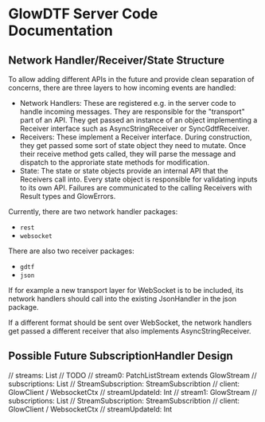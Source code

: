 # GlowDTF Server Code Documentation

## Network Handler/Receiver/State Structure

To allow adding different APIs in the future and provide clean separation of
concerns, there are three layers to how incoming events are handled: 

- Network Handlers: These are registered e.g. in the server code to handle incoming
  messages. They are responsible for the "transport" part of an API. They get
  passed an instance of an object implementing a Receiver interface such as
  AsyncStringReceiver or SyncGdtfReceiver. 
- Receivers: These implement a Receiver interface. During construction, they get
  passed some sort of state object they need to mutate. Once their receive
  method gets called, they will parse the message and dispatch to the approriate
  state methods for modification. 
- State: The state or state objects provide an internal API that the Receivers
  call into. Every state object is responsible for validating inputs to its own
  API. Failures are communicated to the calling Receivers with Result types and
  GlowErrors. 

Currently, there are two network handler packages:
- `rest`
- `websocket`

There are also two receiver packages: 
- `gdtf`
- `json`

If for example a new transport layer for WebSocket is to be included, its
network handlers should call into the existing JsonHandler in the json package.

If a different format should be sent over WebSocket, the network handlers get
passed a different receiver that also implements AsyncStringReceiver.  


## Possible Future SubscriptionHandler Design

// streams: List<GlowStream>
// TODO
//            stream0: PatchListStream extends GlowStream
//                subscriptions: List<StreamSubscription>
//                    StreamSubscription: StreamSubscribtion
//                        client: GlowClient / WebsocketCtx
//                        streamUpdateId: Int
//            stream1: GlowStream
//                subscriptions: List<StreamSubscription>
//                    StreamSubscription: StreamSubscribtion
//                        client: GlowClient / WebsocketCtx
//                        streamUpdateId: Int